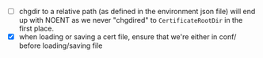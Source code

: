 - [ ] chgdir to a relative path (as defined in the environment json file) will end up with NOENT as we never "chgdired" to `CertificateRootDir` in the first place.
- [x] when loading or saving a cert file, ensure that we're either in conf/ before loading/saving file
<br><br><br>